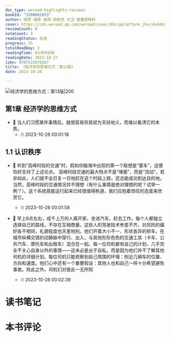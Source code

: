 ```yaml
---
doc_type: weread-highlights-reviews
bookId: "3300062053"
author: 保罗·海恩 彼得·勃特克 大卫·普雷契特科
cover: https://cdn.weread.qq.com/weread/cover/80/cpplatform_jhvcsheb8st56x3ztapxy3/t7_cpplatform_jhvcsheb8st56x3ztapxy31686906029.jpg
reviewCount: 0
noteCount: 3
readingStatus: 在读
progress: 3%
totalReadDay: 2
readingTime: 0小时9分钟
readingDate: 2023-10-27
isbn: 9787533970567
title: 《经济学的思维方式：第13版》
date: 2023-10-28

---
```


![ 经济学的思维方式：第13版|200](https://cdn.weread.qq.com/weread/cover/80/cpplatform_jhvcsheb8st56x3ztapxy3/t7_cpplatform_jhvcsheb8st56x3ztapxy31686906029.jpg)


## 第1章 经济学的思维方式


- 📌 当人们习惯某件事情后，就很容易将其视为天经地义，而难以看清它的本质。 
    - ⏱ 2023-10-28 00:01:18 
## 1.1 认识秩序


- 📌 听到“高峰时段的交通”时，假如你脑海中出现的第一个联想是“塞车”，这便恰好支持了上述论点。
高峰时段交通的最大特点不是“堵塞”，而是“流动”。若非如此，人们就不会日复一日地赶在这个时段上路，还总能成功到达目的地。当然，高峰时段的交通情况并不理想（有什么事情是绝对理想的呢？试举一例？）。这个系统竟能运行起来已经很值得称道，我们应抱着惊叹的态度来欣赏它。 
    - ⏱ 2023-10-28 00:01:58 

- 📌 早上8点左右，成千上万的人离开家，坐进汽车，赶去工作。每个人都独立选择自己的路线，不存在互相商量。这些人的驾驶技术参差不齐，对风险的偏好各不相同，礼貌程度也天差地别。他们开着大小不一、形状各异的轿车，在城市纵横交错的动静脉中穿行、出入，与其他形形色色的交通工具（卡车、公共汽车、摩托车和出租车）混合在一起。每一位司机都有自己的计划，几乎完全不关心自身以外的事情——这未必是出于自私，而是因为他们并不了解其他司机的详细计划。每位司机只能观察到自己周围的环境：附近几辆车的位置、方向和速度。他们心中还有一个重要假设：其他人也和自己一样十分希望避免事故。除此之外，司机们对彼此一无所知 
    - ⏱ 2023-10-28 00:02:39 

# 读书笔记


# 本书评论
